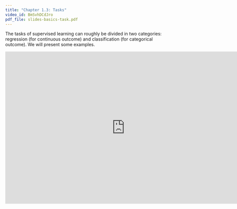 ```yaml
---
title: "Chapter 1.3: Tasks"
video_id: BmSvhDCdJro
pdf_file: slides-basics-task.pdf
---
```

The tasks of supervised learning can roughly be divided in two categories: regression (for continuous outcome) and classification (for categorical outcome). We will present some examples.

<iframe width="754" height="480" src="https://www.youtube.com/embed/EKatfc6W1DU" title="YouTube video player" frameborder="0" allow="accelerometer; autoplay; clipboard-write; encrypted-media; gyroscope; picture-in-picture" allowfullscreen></iframe>